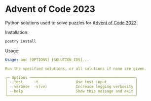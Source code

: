 # Advent of Code 2023
Python solutions used to solve puzzles for [Advent of Code 2023](https://adventofcode.com/2023).

Installation:
```py
poetry install
```

Usage:
```yaml
Usage: aoc [OPTIONS] [SOLUTION_IDS]...

Run the specified solutions, or all solutions if none are given.

╭─ Options ────────────────────────────────────────────────╮
│ --test     -t                 Use test input             │
│ --verbose  -v(vv)             Increase logging verbosity │
│ --help                        Show this message and exit │
╰──────────────────────────────────────────────────────────╯
```